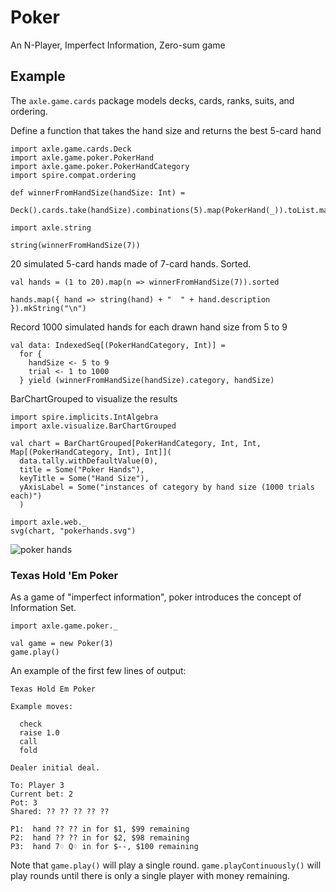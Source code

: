 Poker
=====

An N-Player, Imperfect Information, Zero-sum game

Example
-------

The `axle.game.cards` package models decks, cards, ranks, suits, and ordering.

Define a function that takes the hand size and returns the best 5-card hand

```tut
import axle.game.cards.Deck
import axle.game.poker.PokerHand
import axle.game.poker.PokerHandCategory
import spire.compat.ordering

def winnerFromHandSize(handSize: Int) =
  Deck().cards.take(handSize).combinations(5).map(PokerHand(_)).toList.max

import axle.string

string(winnerFromHandSize(7))
```

20 simulated 5-card hands made of 7-card hands.  Sorted.

```tut
val hands = (1 to 20).map(n => winnerFromHandSize(7)).sorted

hands.map({ hand => string(hand) + "  " + hand.description }).mkString("\n")
```

Record 1000 simulated hands for each drawn hand size from 5 to 9

```tut
val data: IndexedSeq[(PokerHandCategory, Int)] =
  for {
    handSize <- 5 to 9
    trial <- 1 to 1000
  } yield (winnerFromHandSize(handSize).category, handSize)
```

BarChartGrouped to visualize the results

```tut
import spire.implicits.IntAlgebra
import axle.visualize.BarChartGrouped

val chart = BarChartGrouped[PokerHandCategory, Int, Int, Map[(PokerHandCategory, Int), Int]](
  data.tally.withDefaultValue(0),
  title = Some("Poker Hands"),
  keyTitle = Some("Hand Size"),
  yAxisLabel = Some("instances of category by hand size (1000 trials each)")
  )

import axle.web._
svg(chart, "pokerhands.svg")
```

![poker hands](../images/pokerhands.svg)

### Texas Hold 'Em Poker

As a game of "imperfect information", poker introduces the concept of Information Set.

```
import axle.game.poker._

val game = new Poker(3)
game.play()
```

An example of the first few lines of output:

```
Texas Hold Em Poker

Example moves:

  check
  raise 1.0
  call
  fold

Dealer initial deal.

To: Player 3
Current bet: 2
Pot: 3
Shared: ?? ?? ?? ?? ??

P1:  hand ?? ?? in for $1, $99 remaining
P2:  hand ?? ?? in for $2, $98 remaining
P3:  hand 7♢ Q♢ in for $--, $100 remaining
```

Note that `game.play()` will play a single round.
`game.playContinuously()` will play rounds until there is only a single player with money remaining.
